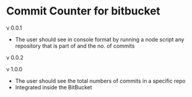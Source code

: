# Commit Counter for bitbucket

v 0.0.1
- The user should see in console format by running a node script any repository that is part of and the no. of commits 

v 0.0.2


v 1.0.0 
- The user should see the total numbers of commits in a specific repo
- Integrated inside the BitBucket
